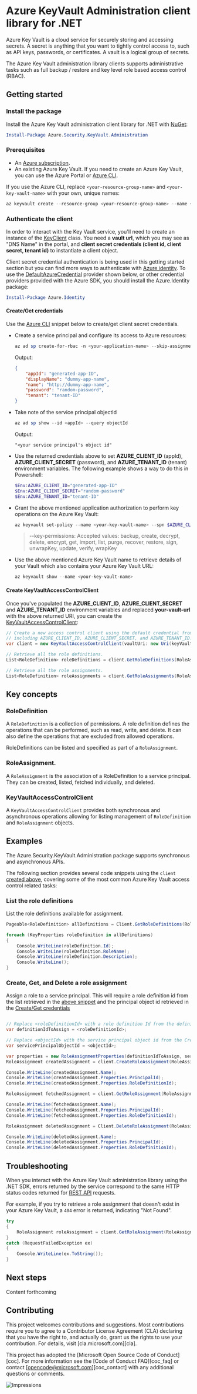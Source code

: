 # Azure KeyVault Administration client library for .NET

Azure Key Vault is a cloud service for securely storing and accessing secrets. A secret is anything that you want to tightly control access to, such as API keys, passwords, or certificates. A vault is a logical group of secrets.

The Azure Key Vault administration library clients supports administrative tasks such as full backup / restore and key level role based access control (RBAC).

## Getting started

### Install the package
Install the Azure Key Vault administration client library for .NET with [NuGet][nuget]:

```PowerShell
Install-Package Azure.Security.KeyVault.Administration
```

### Prerequisites
* An [Azure subscription][azure_sub].
* An existing Azure Key Vault. If you need to create an Azure Key Vault, you can use the Azure Portal or [Azure CLI][azure_cli].

If you use the Azure CLI, replace `<your-resource-group-name>` and `<your-key-vault-name>` with your own, unique names:

```PowerShell
az keyvault create --resource-group <your-resource-group-name> --name <your-key-vault-name>
```

### Authenticate the client
In order to interact with the Key Vault service, you'll need to create an instance of the [KeyClient][rbac_client] class. You need a **vault url**, which you may see as "DNS Name" in the portal,
 and **client secret credentials (client id, client secret, tenant id)** to instantiate a client object.

Client secret credential authentication is being used in this getting started section but you can find more ways to authenticate with [Azure identity][azure_identity]. To use the [DefaultAzureCredential][DefaultAzureCredential] provider shown below,
or other credential providers provided with the Azure SDK, you should install the Azure.Identity package:

```PowerShell
Install-Package Azure.Identity
```

#### Create/Get credentials
Use the [Azure CLI][azure_cli] snippet below to create/get client secret credentials.

 * Create a service principal and configure its access to Azure resources:
    ```PowerShell
    az ad sp create-for-rbac -n <your-application-name> --skip-assignment
    ```
    Output:
    ```json
    {
        "appId": "generated-app-ID",
        "displayName": "dummy-app-name",
        "name": "http://dummy-app-name",
        "password": "random-password",
        "tenant": "tenant-ID"
    }
    ```
* Take note of the service principal objectId
    ```PowerShell
    az ad sp show --id <appId> --query objectId
    ```
    Output:
    ```
    "<your service principal's object id"
    ```
* Use the returned credentials above to set  **AZURE_CLIENT_ID** (appId), **AZURE_CLIENT_SECRET** (password), and **AZURE_TENANT_ID** (tenant) environment variables. The following example shows a way to do this in Powershell:
    ```PowerShell
    $Env:AZURE_CLIENT_ID="generated-app-ID"
    $Env:AZURE_CLIENT_SECRET="random-password"
    $Env:AZURE_TENANT_ID="tenant-ID"
    ```

* Grant the above mentioned application authorization to perform key operations on the Azure Key Vault:
    ```PowerShell
    az keyvault set-policy --name <your-key-vault-name> --spn $AZURE_CLIENT_ID --key-permissions backup delete get list create encrypt decrypt update
    ```
    > --key-permissions:
    > Accepted values: backup, create, decrypt, delete, encrypt, get, import, list, purge, recover, restore, sign, unwrapKey, update, verify, wrapKey

* Use the above mentioned Azure Key Vault name to retrieve details of your Vault which also contains your Azure Key Vault URL:
    ```PowerShell
    az keyvault show --name <your-key-vault-name>
    ```

#### Create KeyVaultAccessControlClient
Once you've populated the **AZURE_CLIENT_ID**, **AZURE_CLIENT_SECRET** and **AZURE_TENANT_ID** environment variables and replaced **your-vault-url** with the above returned URI, you can create the [KeyVaultAccessControlClient][rbac_client]:

```C# Snippet:CreateKeyClient
// Create a new access control client using the default credential from Azure.Identity using environment variables previously set,
// including AZURE_CLIENT_ID, AZURE_CLIENT_SECRET, and AZURE_TENANT_ID.
var client = new KeyVaultAccessControlClient(vaultUri: new Uri(keyVaultUrl), credential: new DefaultAzureCredential());

// Retrieve all the role definitions.
List<RoleDefinition> roleDefinitions = client.GetRoleDefinitions(RoleAssignmentScope.Global).ToList();

// Retrieve all the role assignments.
List<RoleDefinition> roleAssignments = client.GetRoleAssignments(RoleAssignmentScope.Global).ToList();

```

## Key concepts

### RoleDefinition
A `RoleDefinition` is a collection of permissions. A role definition defines the operations that can be performed, such as read, write, and delete. It can also define the operations that are excluded from allowed operations.

RoleDefinitions can be listed and specified as part of a `RoleAssignment`.

### RoleAssignment. 
A `RoleAssignment` is the association of a RoleDefinition to a service principal. They can be created, listed, fetched individually, and deleted.

### KeyVaultAccessControlClient
A `KeyVaultAccessControlClient` provides both synchronous and asynchronous operations allowing for listing management of `RoleDefinition` and `RoleAssignment` objects.

## Examples
The Azure.Security.KeyVault.Administration package supports synchronous and asynchronous APIs.

The following section provides several code snippets using the `client` [created above](#create-keyvaultaccesscontrolclient), covering some of the most common Azure Key Vault access control related tasks:

### List the role definitions
List the role definitions available for assignment.

```C# Snippet:GetRoleDefinitions
Pageable<RoleDefinition> allDefinitions = Client.GetRoleDefinitions(RoleAssignmentScope.Global);

foreach (KeyProperties roleDefinition in allDefinitions)
{
    Console.WriteLine(roleDefinition.Id);
    Console.WriteLine(roleDefinition.RoleName);
    Console.WriteLine(roleDefinition.Description);
    Console.WriteLine();
}
```

### Create, Get, and Delete a role assignment
Assign a role to a service principal. This will require a role definition id from the list retrieved in the [above snippet](#list-the-role-definitions) and the principal object id retrieved in the [Create/Get credentials](#create/get-credentials)

```C# Snippet:CreateRoleAssignment

// Replace <roleDefinitionId> with a role definition Id from the definitions returned from the List the role definitions section above
var definitionIdToAssign = <roleDefinitionId>;

// Replace <objectId> with the service principal object id from the Create/Get credentials section above
var servicePrincipalObjectId = <objectId>;

var properties = new RoleAssignmentProperties(definitionIdToAssign, servicePrincipalObjectId);
RoleAssignment createdAssignment = client.CreateRoleAssignment(RoleAssignmentScope.Global, properties);

Console.WriteLine(createdAssignment.Name);
Console.WriteLine(createdAssignment.Properties.PrincipalId);
Console.WriteLine(createdAssignment.Properties.RoleDefinitionId);

RoleAssignment fetchedAssignment = client.GetRoleAssignment(RoleAssignmentScope.Global, createdAssignment.Name);

Console.WriteLine(fetchedAssignment.Name);
Console.WriteLine(fetchedAssignment.Properties.PrincipalId);
Console.WriteLine(fetchedAssignment.Properties.RoleDefinitionId);

RoleAssignment deletedAssignment = Client.DeleteRoleAssignment(RoleAssignmentScope.Global, assignment.Name);

Console.WriteLine(deletedAssignment.Name);
Console.WriteLine(deletedAssignment.Properties.PrincipalId);
Console.WriteLine(deletedAssignment.Properties.RoleDefinitionId);

```

## Troubleshooting

When you interact with the Azure Key Vault administration library using the .NET SDK, errors returned by the service correspond to the same HTTP status codes returned for [REST API][keyvault_rest] requests.

For example, if you try to retrieve a role assignment that doesn't exist in your Azure Key Vault, a `404` error is returned, indicating "Not Found".

```C# Snippet:NotFound
try
{
    RoleAssignment roleAssignment = client.GetRoleAssignment(RoleAssignmentScope.Global, "invalid-name");;
}
catch (RequestFailedException ex)
{
    Console.WriteLine(ex.ToString());
}
```

## Next steps

Content forthcoming

## Contributing

This project welcomes contributions and suggestions.  Most contributions require
you to agree to a Contributor License Agreement (CLA) declaring that you have
the right to, and actually do, grant us the rights to use your contribution. For
details, visit [cla.microsoft.com][cla].

This project has adopted the [Microsoft Open Source Code of Conduct][coc].
For more information see the [Code of Conduct FAQ][coc_faq]
or contact [opencode@microsoft.com][coc_contact] with any
additional questions or comments.

<!-- LINKS -->
[azure_cli]: https://docs.microsoft.com/cli/azure
[azure_identity]: https://github.com/Azure/azure-sdk-for-net/tree/master/sdk/identity/Azure.Identity
[azure_sub]: https://azure.microsoft.com/free/
[code_of_conduct]: https://opensource.microsoft.com/codeofconduct/
[rbac_client]: https://github.com/Azure/azure-sdk-for-net/blob/master/sdk/keyvault/Azure.Security.KeyVault.Administration/src/KeyVaultAccessControlClient.cs
[keyvault_docs]: https://docs.microsoft.com/azure/key-vault/
[keyvault_rest]: https://docs.microsoft.com/rest/api/keyvault/
[JWK]: https://tools.ietf.org/html/rfc7517
[nuget]: https://www.nuget.org/
[DefaultAzureCredential]: https://github.com/Azure/azure-sdk-for-net/blob/master/sdk/identity/Azure.Identity/README.md
[contributing]: https://github.com/Azure/azure-sdk-for-net/blob/master/sdk/keyvault/Microsoft.Azure.KeyVault/CONTRIBUTING.md


![Impressions](https://azure-sdk-impressions.azurewebsites.net/api/impressions/azure-sdk-for-net%2Fsdk%2Ftables%2FAzure.Data.Tables%2FREADME.png)
